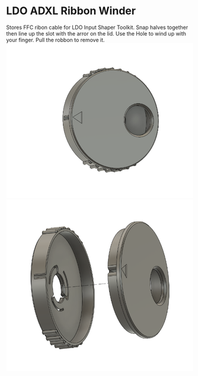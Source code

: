 # LDO ADXL Ribbon Winder
Stores FFC ribon cable for LDO Input Shaper Toolkit. Snap halves together then line up the slot with the arror on the lid. Use the Hole to wind up with your finger. Pull the robbon to remove it. 
<img src="./Images/winder assembled.png" width=600>
<img src="./Images/winder exploded.png" width=600>
